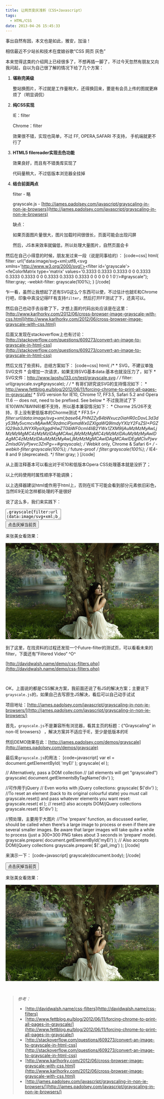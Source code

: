 ```yaml
---
title: 让网页变灰浅析（CSS+Javascript）
tags:
  - HTML/CSS
date: 2013-04-26 15:45:33
---
```


<style type="text/css">.log_item br{ display:none;}</style>

事出自然有因，本文也是如此，雅安，加油！

相信最近不少站长和技术在度娘谷歌“CSS 网页 灰色”

本来觉得这类的介绍网上已经很多了，不想再插一脚了，不过今天忽然有朋友又向我问起，自以为自己很了解的情况下给了几个方案：

1.  **堪称完美级**

    整站换图片，不过就是工作量稍大，还得换回来，要是有会员上传的图就更麻烦了（明显调侃）

2.  **纯CSS实现**

    IE：filter

    Chrome：filter

    效果很不错，实现也简单，不过 FF, OPERA,SAFARI 不支持， 手机端就更不行了
3.  **HTML5 filereader实现去色功能**

    效果良好，而且有不错类库实现了

    代码量稍大，不过低版本浏览器全挂掉
4.  **结合前面两点**

    filter - 略

    grayscale.js - [http://james.padolsey.com/javascript/grayscaling-in-non-ie-browsers](http://james.padolsey.com/javascript/grayscaling-in-non-ie-browsers)

    缺点：

    如果页面图片量很大，图片加载时间很很长，页面可能会出现闪屏

    然后，JS本来效率就偏低，所以处理大量图片，自然页面会卡

然后在自己小得意的时候，朋友发过来一段（说是同事给的）：
[code=css]
html{ 
    filter: url("data:image/svg+xml;utf8,<svg xmlns=\'http://www.w3.org/2000/svg\'><filter id=\'grayscale\'><feColorMatrix type=\'matrix\' values=\'0.3333 0.3333 0.3333 0 0 0.3333 0.3333 0.3333 0 0 0.3333 0.3333 0.3333 0 0 0 0 0 1 0\'/></filter></svg>#grayscale");
    filter:gray;
    -webkit-filter: grayscale(100%);
}
[/code]

乍一看，虽然让我想起了还有SVG这么个东西可以使，不过估计也就IE和Chrome行吧，印象中真没记得FF有支持`filter`，然后打开FF测试了下，还真可以。

然后自己也动手去谷歌了下，才想上面的代码出处应该是在这里：[http://www.karlhorky.com/2012/06/cross-browser-image-grayscale-with-css.html](http://www.karlhorky.com/2012/06/cross-browser-image-grayscale-with-css.html)

后面又发现在stackoverflow上也有讨论：[http://stackoverflow.com/questions/609273/convert-an-image-to-grayscale-in-html-css](http://stackoverflow.com/questions/609273/convert-an-image-to-grayscale-in-html-css)

然后又找了些资料，总结方案如下：
[code=css]
html{
	/*
	* SVG，不建议单独SVG文件
	* 会增加一次请求，如果支持SVG基本data:基本也就没压力了，如下 
	* SVG文件：http://www.laoshu133.cn/test/grayscale.svg
	*/
	/* filter: url(grayscale.svg#grayscale); */ 
	/* 
	* 有哥们研究说SVG的支持情况如下：
	* http://www.fettblog.eu/blog/2012/06/11/forcing-chrome-to-print-all-pages-in-grayscale/
	* SVG version for IE10, Chrome 17, FF3.5, Safari 5.2 and Opera 11.6 -- does not, need to be prefixed. See below
	* 不过我测试了下IE10(WIN7&WIN8)都不支持，所以基本兼容情况如下：
	* Chorme 25/26不支持，手上没有更低版本的Chorme测试
	* FF3.5+ 
	*/
	filter:url(data:image/svg+xml;base64,PHN2ZyB4bWxucz0iaHR0cDovL3d3dy53My5vcmcvMjAwMC9zdmciPjxmaWx0ZXIgaWQ9ImdyYXlzY2FsZSI+PGZlQ29sb3JNYXRyaXggdHlwZT0ibWF0cml4IiB2YWx1ZXM9IjAuMzMzMyAwLjMzMzMgMC4zMzMzIDAgMCAwLjMzMzMgMC4zMzMzIDAuMzMzMyAwIDAgMC4zMzMzIDAuMzMzMyAwLjMzMzMgMCAwIDAgMCAwIDEgMCIvPjwvZmlsdGVyPjwvc3ZnPg==#grayscale);
	/* Webkit only, Chrome & Safari 6+ */
	-webkit-filter:grayscale(100%);
	/* future-proof */
	filter:grayscale(100%);
	/* IE4-8 and 9 (deprecated). */
	filter:gray;
}
[/code]

从上面注释基本可以看出对于IE10和低版本Opera CSS处理基本就是没折了；

以上代码使用时属性顺序不能调换；

以上选择器建议html或作用于html上，否则在IE下可能会看到部分元素依旧彩色，当然IE9无论怎样都处理的不是很好

说了这么多，我们来实践下：
<div id="demo_code_grayscale_css" class="demo_code"><textarea id="demo_code_txt">.grayscale{filter:url(data:image/svg+xml;base64,PHN2ZyB4bWxucz0iaHR0cDovL3d3dy53My5vcmcvMjAwMC9zdmciPjxmaWx0ZXIgaWQ9ImdyYXlzY2FsZSI+PGZlQ29sb3JNYXRyaXggdHlwZT0ibWF0cml4IiB2YWx1ZXM9IjAuMzMzMyAwLjMzMzMgMC4zMzMzIDAgMCAwLjMzMzMgMC4zMzMzIDAuMzMzMyAwIDAgMC4zMzMzIDAuMzMzMyAwLjMzMzMgMCAwIDAgMCAwIDEgMCIvPjwvZmlsdGVyPjwvc3ZnPg==#grayscale);-webkit-filter:grayscale(100%);filter:grayscale(100%);filter:gray}</textarea>
<div class="demo_btns">	<button class="run">点击灰掉当前页</button>
</div><script type="text/javascript" src="/themes/Ceedo/js/jquery.min.js"></script>
<script type="text/javascript">jQuery(function($){var style,garyed=false,docElem=$('html'),shell=$('#demo_code_grayscale_css');shell.find('button.run').bind('click',function(){if(!style){var css=shell.find('textarea').val();style=document.createElement('style');style.type='text/css';if(style.styleSheet){style.styleSheet.cssText=css;}else{style.innerHTML=css;}$('head').prepend(style);}if(!garyed){docElem.addClass('grayscale');this.innerHTML='恢复当前页面';}else{docElem.removeClass('grayscale');this.innerHTML='灰掉当前页';}garyed=!garyed;});});</script>
</div>

来张美女看效果：

![3D Girl](/upload/3d_girl.jpg)

到了这里，在找资料的过程还发现一个Future-filter的测试页，可以看看未来的filter，下面还有”Filtered Video“ ^O^

[http://davidwalsh.name/demo/css-filters.php](http://davidwalsh.name/demo/css-filters.php)

&nbsp;

OK，上面说的都是CSS解决方案，我前面还说了有JS的解决方案；主要说下`grayscale.js`的，如果自己去写原生JS解决，看后可以自己动手试试

项目地址：[http://james.padolsey.com/javascript/grayscaling-in-non-ie-browsers/](http://james.padolsey.com/javascript/grayscaling-in-non-ie-browsers/)

首先，`grayscale.js`不是兼容所有浏览器，看其主页的标题：《“Grayscaling” in non-IE browsers》 ，解决方案并不适应于IE，至少是低版本的IE

然后DEMO效果在此：[http://james.padolsey.com/demos/grayscale](http://james.padolsey.com/demos/grayscale)

最后来`grayscale.js`的用法：
[code=javascript]
var el = document.getElementById( 'myEl' );
grayscale( el );

// Alternatively, pass a DOM collection
// (all elements will get "grayscaled")
grayscale( document.getElementsByTagName('div') );

//可作用于jQuery
// Even works with jQuery collections:
grayscale( $('div') );
//To reset an element (back to its original colourful state) you must call grayscale.reset() and pass whatever elements you want reset:
grayscale.reset( el );
// reset() also accepts DOM/jQuery collections
grayscale.reset( $('div') );

//预处理，主要用于大图片
//The ‘prepare’ function, as discussed earlier, should be called when there’s a large image to process or even if there are several smaller images. Be aware that larger images will take quite a while to process (just a 300×300 PNG takes about 3 seconds in ‘prepare’ mode).
grayscale.prepare( document.getElementById('myEl') );
// Also accepts DOM/jQuery collections
grayscale.prepare( $('.gall_img') );
[/code]

来演示一下：
[code=javascript]
grayscale(document.body);
[/code]
<div id="demo_code_grayscale_js" class="demo_code"><div class="demo_btns">	<button class="run">点击灰掉当前页</button>
</div><script type="text/javascript" src="/Lab/js/grayscale/grayscale.js"></script>
<script type="text/javascript">jQuery(function($){var garyed=false,shell=$('#demo_code_grayscale_js');shell.find('button.run').bind('click',function(){if(!garyed){grayscale(document.body);this.innerHTML='恢复当前页面';}else{grayscale.reset(document.body);this.innerHTML='灰掉当前页';}garyed=!garyed;});});</script>
</div>

来张美女看效果：

![3D Girl](/upload/3d_girl.jpg)

&nbsp;
> _参考：_
> 
> *   [http://davidwalsh.name/css-filters](http://davidwalsh.name/css-filters)
> *   [http://www.fettblog.eu/blog/2012/06/11/forcing-chrome-to-print-all-pages-in-grayscale/](http://www.fettblog.eu/blog/2012/06/11/forcing-chrome-to-print-all-pages-in-grayscale/)
> *   [http://stackoverflow.com/questions/609273/convert-an-image-to-grayscale-in-html-css](http://stackoverflow.com/questions/609273/convert-an-image-to-grayscale-in-html-css)
> *   [http://www.karlhorky.com/2012/06/cross-browser-image-grayscale-with-css.html](http://www.karlhorky.com/2012/06/cross-browser-image-grayscale-with-css.html)
> *   [http://james.padolsey.com/javascript/grayscaling-in-non-ie-browsers/](http://james.padolsey.com/javascript/grayscaling-in-non-ie-browsers/)